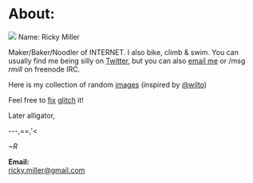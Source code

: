 # About:

<img class='me' src='img/me_glitch.jpg' /> Name: Ricky Miller

Maker/Baker/Noodler of INTERNET. I also bike, climb &amp; swim. You can usually find me being silly on [Twitter](https://twitter.com/rmill/), but you can also [email me](mailto:ricky.miller@gmail.com) or /msg <em>rmill</em> on freenode IRC.

Here is my collection of random [images](http://ricky.codes/i/) (inspired by [@wilto](https://twitter.com/wilto/))

Feel free to <a data-internal href='#'>fix</a> <a data-internal='glitch' href='#'>glitch</a> it!

Later alligator,

---,==,'<

<em>~R</em>

<strong>Email:</strong><br />
[ricky.miller@gmail.com](mailto:ricky.miller@gmail.com)
